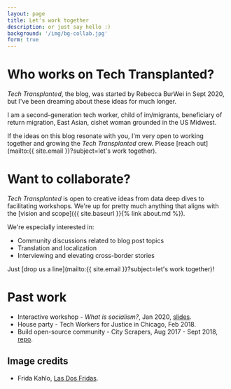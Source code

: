 ```yaml
---
layout: page
title: Let's work together
description: or just say hello :)
background: '/img/bg-collab.jpg'
form: true
---
```

# Who works on Tech Transplanted?

*Tech Transplanted*, the blog, was started by Rebecca BurWei in Sept 2020, but I've been dreaming about these ideas for much longer. 

I am a second-generation tech worker, child of im/migrants, beneficiary of return migration, East Asian, cishet woman grounded in the US Midwest.

If the ideas on this blog resonate with you, I'm very open to working together and growing the *Tech Transplanted* crew. Please [reach out](mailto:{{ site.email }}?subject=let's work together).

# Want to collaborate? 

*Tech Transplanted* is open to creative ideas from data deep dives to facilitating workshops. We're up for pretty much anything that aligns with the [vision and scope]({{ site.baseurl }}{% link about.md %}).

We're especially interested in:
* Community discussions related to blog post topics
* Translation and localization
* Interviewing and elevating cross-border stories

Just [drop us a line](mailto:{{ site.email }}?subject=let's work together)!

# Past work
* Interactive workshop - *What is socialism?*, Jan 2020, <ins>[slides](https://docs.google.com/presentation/d/15OZBm5u9et7mXgUmYk1W_-7DmUQCeiXbnhjioAMHz8Q/edit?usp=sharing)</ins>.
* House party - Tech Workers for Justice in Chicago, Feb 2018.
* Build open-source community - City Scrapers, Aug 2017 - Sept 2018, <ins>[repo](https://github.com/City-Bureau/city-scrapers#city-scrapers)</ins>.

## Image credits
* Frida Kahlo, <ins>[Las Dos Fridas](https://es.wikipedia.org/wiki/Las_dos_Fridas)</ins>.
